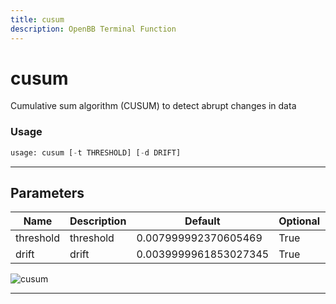 ```yaml
---
title: cusum
description: OpenBB Terminal Function
---
```


# cusum

Cumulative sum algorithm (CUSUM) to detect abrupt changes in data

### Usage

```python
usage: cusum [-t THRESHOLD] [-d DRIFT]
```

---

## Parameters

| Name | Description | Default | Optional | Choices |
| ---- | ----------- | ------- | -------- | ------- |
| threshold | threshold | 0.007999992370605469 | True | None |
| drift | drift | 0.0039999961853027345 | True | None |
![cusum](https://user-images.githubusercontent.com/46355364/154306207-d68f53f4-2f9a-4c1a-8e0e-b83d49938759.png)

---

